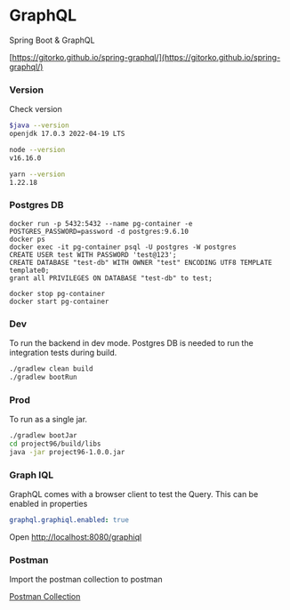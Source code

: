 # GraphQL

Spring Boot & GraphQL

[https://gitorko.github.io/spring-graphql/](https://gitorko.github.io/spring-graphql/)

### Version

Check version

```bash
$java --version
openjdk 17.0.3 2022-04-19 LTS

node --version
v16.16.0

yarn --version
1.22.18
```

### Postgres DB

```
docker run -p 5432:5432 --name pg-container -e POSTGRES_PASSWORD=password -d postgres:9.6.10
docker ps
docker exec -it pg-container psql -U postgres -W postgres
CREATE USER test WITH PASSWORD 'test@123';
CREATE DATABASE "test-db" WITH OWNER "test" ENCODING UTF8 TEMPLATE template0;
grant all PRIVILEGES ON DATABASE "test-db" to test;

docker stop pg-container
docker start pg-container
```

### Dev

To run the backend in dev mode.
Postgres DB is needed to run the integration tests during build.

```bash
./gradlew clean build
./gradlew bootRun
```

### Prod

To run as a single jar.

```bash
./gradlew bootJar
cd project96/build/libs
java -jar project96-1.0.0.jar
```

### Graph IQL

GraphQL comes with a browser client to test the Query. This can be enabled in properties

```yaml
graphql.graphiql.enabled: true
```

Open [http://localhost:8080/graphiql](http://localhost:8080/graphiql)

### Postman

Import the postman collection to postman

[Postman Collection](https://github.com/gitorko/project96/blob/main/postman/Project96.postman_collection.json)
